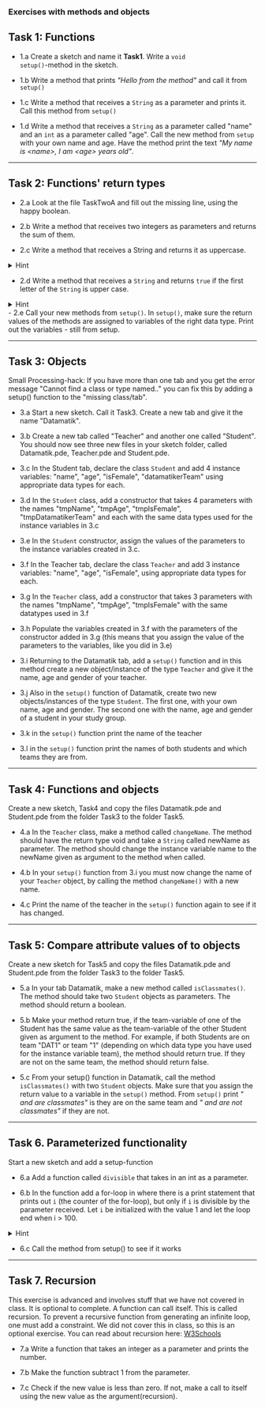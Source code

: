 ### Exercises with methods and objects 

## Task 1: Functions

 - 1.a Create a sketch and name it <b>Task1</b>. Write a <code>void setup()</code>-method in the sketch.

 - 1.b Write a method that prints <i>"Hello from the method"</i> and call it from <code>setup()</code>

 - 1.c Write a method that receives a <code>String</code> as a parameter and prints it. 
    Call this method from <code>setup()</code>

 - 1.d Write a method that receives a <code>String</code> as a parameter called "name" and an <code>int</code> as a parameter called "age". Call the new method from <code>setup</code> with your own name and age. Have the method print the text <i>"My name is \<name\>, I am \<age\> years old"</i>.


---

## Task 2: Functions' return types

- 2.a Look at the file TaskTwoA and fill out the missing line, using the happy boolean. 

- 2.b Write a method that receives two integers as parameters and returns the sum of them.

- 2.c Write a method that receives a String and returns it as uppercase. 
<details>
  <summary>Hint</summary>
  <p>Use the String-method <code>toUpperCase()</code> on your <code>String</code>. Notice that <code>toUpperCase()</code> has a <code>String</code> as return type </p>
</details>

- 2.d Write a method that receives a <code>String</code> and returns <code>true</code> if the first letter of the <code>String</code> is upper case. 
<details>
  <summary>Hint</summary>
  <p>Use the <code>String</code></p>method <code>charAt(0)</code> and <code>Character.isUpperCase('a')</code> </p>
</details>
- 2.e Call your new methods from <code>setup()</code>. In <code>setup()</code>, make sure the return values of the methods are assigned to variables of the right data type. Print out the variables - still from setup.


---

## Task 3: Objects
Small Processing-hack: If you have more than one tab and you get the error message "Cannot find a class or type named.." you can fix this by adding a setup() function to the "missing class/tab".


- 3.a Start a new sketch. Call it Task3. Create a new tab and give it the name "Datamatik".

- 3.b Create a new tab called "Teacher" and another one called "Student". You should now see three new files in your sketch folder, called Datamatik.pde, Teacher.pde and Student.pde.

- 3.c In the Student tab, declare the class <code>Student</code> and add 4 instance variables: "name", "age", "isFemale", "datamatikerTeam" using appropriate data types for each.

- 3.d In the <code>Student</code> class, add a constructor that takes 4 parameters with the names "tmpName", "tmpAge", "tmpIsFemale", "tmpDatamatikerTeam" and each with the same data types used for the instance variables in 3.c

- 3.e In the <code>Student</code> constructor, assign the values of the parameters to the instance variables created in 3.c. 

- 3.f In the Teacher tab, declare the class <code>Teacher</code> and add 3 instance variables: "name", "age", "isFemale", using appropriate data types for each.

- 3.g In the <code>Teacher</code> class, add a constructor that takes 3 parameters with the names "tmpName", "tmpAge", "tmpIsFemale" with the same datatypes used in 3.f

- 3.h Populate the variables created in 3.f with the parameters of the constructor added in 3.g (this means that you assign the value of the parameters to the variables, like you did in 3.e)

- 3.i Returning to the Datamatik tab, add a <code>setup()</code> function and in this method create a new object/instance of the type <code>Teacher</code> and give it the name, age and gender of your teacher. 

- 3.j Also in the <code>setup()</code> function of Datamatik, create two new objects/instances of the type <code>Student</code>. The first one, with your own name, age and gender. The second one with the name, age and gender of a student in your study group. 

- 3.k in the <code>setup()</code> function print the name of the teacher

- 3.l in the <code>setup()</code> function print the names of both students and which teams they are from. 


---

## Task 4: Functions and objects
Create a new sketch, Task4 and copy the files Datamatik.pde and Student.pde from the folder Task3 to the folder Task5.

- 4.a In the <code>Teacher</code> class, make a method called <code>changeName</code>. The method should have the return type void and take a <code>String</code> called newName as parameter. The method should change the instance variable name to the newName given as argument to the method when called. 
 
- 4.b In your <code>setup()</code> function from 3.i you must now change the name of your <code>Teacher</code> object, by calling the method <code>changeName()</code> with a new name.

- 4.c Print the name of the teacher in the <code>setup()</code> function again to see if it has changed. 


---

## Task 5:  Compare attribute values of to objects
Create a new sketch for Task5 and copy the files Datamatik.pde and Student.pde from the folder Task3 to the folder Task5.

- 5.a In your tab Datamatik, make a new method called <code>isClassmates()</code>. The method should take two <code>Student</code> objects as parameters. The method  should return a boolean. 

- 5.b Make your method return true, if the team-variable of one of the Student has the same value as the team-variable of the other Student given as argument to the method. For example, if both Students are on team "DAT1" or team "1" (depending on which data type you have used for the instance variable team), the method should return true. If they are not on the same team, the method should return false.

- 5.c From your setup() function in Datamatik, call the method <code>isClassmates()</code> with two <code>Student</code> objects. Make sure that you assign the return value to a variable in the <code>setup()</code> method. From <code>setup()</code> print <i>"<Student-name> and <Student-name> are classmates"</i> is they are on the same team and <i>"<Student-name> and <Student-name> are not classmates"</i> if they are not. 

---

## Task 6. Parameterized functionality
 Start a new sketch and add a setup-function
 
- 6.a Add a function called <code>divisible</code> that takes in an int as a parameter.

- 6.b In the function add a for-loop in where there is a print statement that prints out <code>i</code> (the counter of the for-loop), but only if <code>i</code> is divisible by the parameter received. Let <code>i</code> be initialized with the value 1 and let the loop end when i > 100. 

<details>
  <summary>Hint</summary>
  <p>you need to use the % operator</p>
</details>

- 6.c Call the method from setup() to see if it works


---

## Task 7. Recursion
This exercise is advanced and involves stuff that we have not covered in class. It is optional to complete. 
A function can call itself. This is called recursion. To prevent a recursive function from generating an infinite loop, one must add a constraint.
We did not cover this in class, so this is an optional exercise. You can read about recursion here: [W3Schools](https://www.w3schools.com/java/java_recursion.asp)

- 7.a Write a function that takes an integer as a parameter and prints the number. 

- 7.b Make the function subtract 1 from the parameter.

- 7.c Check if the new value is less than zero. If not, make a call to itself using the new value as the argument(recursion). 



